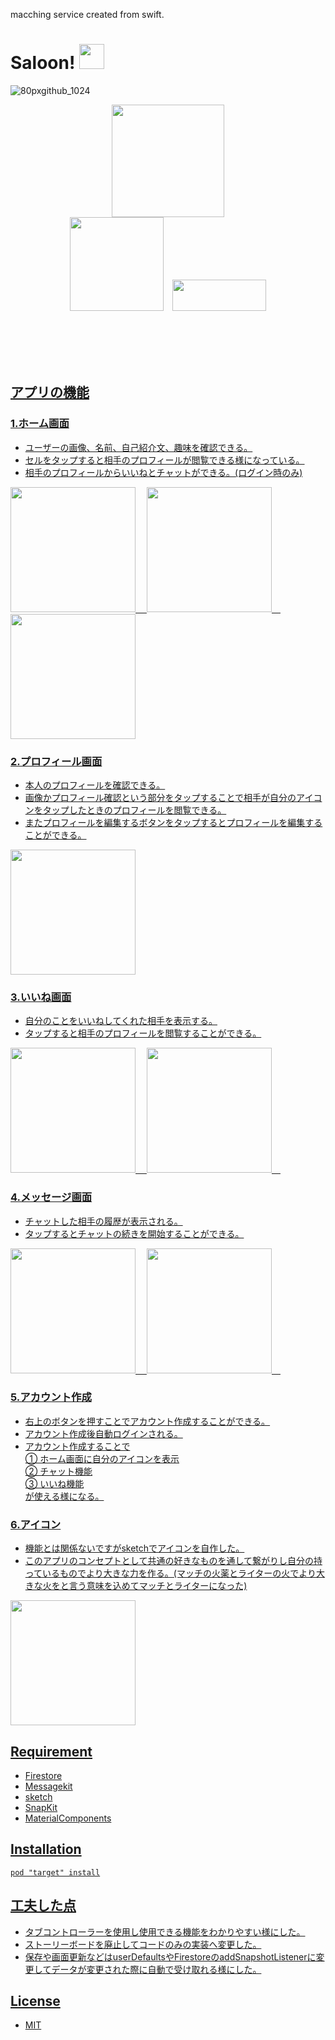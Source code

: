 macching service created from swift.
# Saloon!  <img src="https://user-images.githubusercontent.com/51669998/72959475-c6330f80-3ded-11ea-8abc-861385272953.png" width="40px" height="40px">
![80pxgithub_1024](https://user-images.githubusercontent.com/51669998/72960878-a18d6680-3df2-11ea-9bb0-3d30e7960cfd.png)
<p align="center">
   <a href="https://github.com/apple/swift"><img src="https://camo.githubusercontent.com/de32b354687f1cd9b05a89e4aa03c7f2d311f294/68747470733a2f2f73776966742e6f72672f6173736574732f696d616765732f73776966742e737667" width="180px"; /></a><br>
 <a href="https://firebase.google.com/?hl=ja"><img src="https://firebase.google.com/downloads/brand-guidelines/PNG/logo-built_white.png?hl=ja" width="150px" /></a>&emsp;<a href="https://github.com/MessageKit/MessageKit"><img src="https://raw.githubusercontent.com/MessageKit/MessageKit/master/Assets/mklogo.png" width="150px" height="50px"; />
 </p>
<br>
<br>
<br>
<br>


## アプリの機能


### 1.ホーム画面

* ユーザーの画像、名前、自己紹介文、趣味を確認できる。
* セルをタップすると相手のプロフィールが閲覧できる様になっている。
* 相手のプロフィールからいいねとチャットができる。(ログイン時のみ)

<img src="https://user-images.githubusercontent.com/51669998/80036483-c6e25b80-852c-11ea-99ee-bb99f223b350.png" width="200px">&emsp;
<img src="https://user-images.githubusercontent.com/51669998/80036505-d06bc380-852c-11ea-8e4b-81e69f0862ff.png" width="200px">&emsp;
<img src="https://user-images.githubusercontent.com/51669998/80036533-e2e5fd00-852c-11ea-9616-86e9f39ed77d.png" width="200px">


### 2.プロフィール画面

* 本人のプロフィールを確認できる。
* 画像かプロフィール確認という部分をタップすることで相手が自分のアイコンをタップしたときのプロフィールを閲覧できる。
* またプロフィールを編集するボタンをタップするとプロフィールを編集することができる。

<img src="https://user-images.githubusercontent.com/51669998/79055666-d25e9880-7c89-11ea-97b1-b1e8f0d1d4e5.png" width="200px">

### 3.いいね画面

* 自分のことをいいねしてくれた相手を表示する。
* タップすると相手のプロフィールを閲覧することができる。

<img src="https://user-images.githubusercontent.com/51669998/79055700-09cd4500-7c8a-11ea-8416-fdcb09bed827.png" width="200px">&emsp;
<img src="https://user-images.githubusercontent.com/51669998/79055704-0e91f900-7c8a-11ea-98f2-07ff0cf18f6f.png" width="200px">&emsp;

### 4.メッセージ画面

* チャットした相手の履歴が表示される。
* タップするとチャットの続きを開始することができる。

<img src="https://user-images.githubusercontent.com/51669998/79055737-5749b200-7c8a-11ea-98fa-1d2d5b747de6.png" width="200px">&emsp;
<img src="https://user-images.githubusercontent.com/51669998/79055744-5ca6fc80-7c8a-11ea-9c42-0fda0fa67018.png" width="200px">&emsp;


### 5.アカウント作成

* 右上のボタンを押すことでアカウント作成することができる。
* アカウント作成後自動ログインされる。
* アカウント作成することで  
① ホーム画面に自分のアイコンを表示  
② チャット機能  
③ いいね機能  
   が使える様になる。


### 6.アイコン
* 機能とは関係ないですがsketchでアイコンを自作した。
* このアプリのコンセプトとして共通の好きなものを通して繋がりし自分の持っているものでより大きな力を作る。(マッチの火薬とライターの火でより大きな火をと言う意味を込めてマッチとライターになった)

<img src="https://user-images.githubusercontent.com/51669998/73010694-37a6a880-3e56-11ea-8986-3adfa63016ec.png" width="200px">

## Requirement

 * Firestore  
 * Messagekit     
 * sketch  
 * SnapKit     
 * MaterialComponents   

## Installation

```
pod "target" install
```

## 工夫した点

* タブコントローラーを使用し使用できる機能をわかりやすい様にした。
* ストーリーボードを廃止してコードのみの実装へ変更した。
* 保存や画面更新などはuserDefaultsやFirestoreのaddSnapshotListenerに変更してデータが変更された際に自動で受け取れる様にした。



## License

 * MIT
